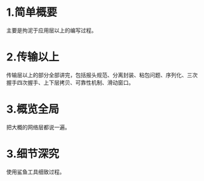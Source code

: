 # 1.简单概要

主要是拘泥于应用层以上的编写过程。

# 2.传输以上

传输层以上的部分全部讲完，包括报头规范、分离封装、粘包问题、序列化、三次握手四次握手、上下层拷贝、可靠性机制、滑动窗口。

# 3.概览全局

把大概的网络层都说一遍。

# 3.细节深究

使用鲨鱼工具细致过程。
